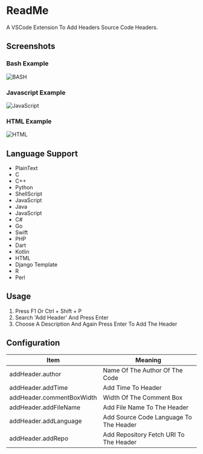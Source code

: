 # ReadMe

A VSCode Extension To Add Headers Source Code Headers.

## Screenshots
### Bash Example
![BASH](https://github.com/ch3rag/CodeHeader/raw/master/Screenshots/ssBash.PNG)

### Javascript Example
![JavaScript](https://github.com/ch3rag/CodeHeader/raw/master/Screenshots/ssJs.PNG)

### HTML Example
![HTML](https://github.com/ch3rag/CodeHeader/raw/master/Screenshots/ssHTML.PNG)

## Language Support

- PlainText
- C
- C++
- Python
- ShellScript
- JavaScript
- Java
- JavaScript
- C#
- Go
- Swift
- PHP
- Dart
- Kotlin
- HTML
- Django Template
- R
- Perl

## Usage

1. Press F1 Or Ctrl + Shift + P
2. Search 'Add Header' And Press Enter
3. Choose A Description And Again Press Enter To Add The Header

## Configuration

| Item                      | Meaning                                |
| ------------------------- | -------------------------------------- |
| addHeader.author          | Name Of The Author Of The Code         |
| addHeader.addTime         | Add Time To Header                     |
| addHeader.commentBoxWidth | Width Of The Comment Box               |
| addHeader.addFileName     | Add File Name To The Header            |
| addHeader.addLanguage     | Add Source Code Language To The Header |
| addHeader.addRepo         | Add Repository Fetch URI To The Header |

